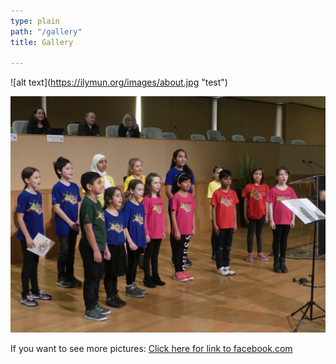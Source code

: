 ```yaml
---
type: plain
path: "/gallery"
title: Gallery

---
```

!\[alt text\](https://ilymun.org/images/about.jpg "test")

<img src="../../static/images/gallery-img/child1.jpg" alt="Picture" />

<p>If you want to see more pictures: <a href="https://www.facebook.com/internationallyonmun">Click here for link to facebook.com</a></p>
